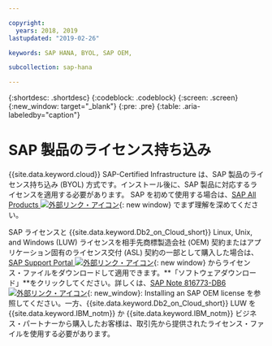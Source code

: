 ```yaml
---

copyright:
  years: 2018, 2019
lastupdated: "2019-02-26"

keywords: SAP HANA, BYOL, SAP OEM,

subcollection: sap-hana

---
```


{:shortdesc: .shortdesc}
{:codeblock: .codeblock}
{:screen: .screen}
{:new_window: target="_blank"}
{:pre: .pre}
{:table: .aria-labeledby="caption"}


# SAP 製品のライセンス持ち込み

{{site.data.keyword.cloud}} SAP-Certified Infrastructure は、SAP 製品のライセンス持ち込み (BYOL) 方式です。インストール後に、SAP 製品に対応するライセンスを適用する必要があります。 SAP を初めて使用する場合は、[SAP All Products ![外部リンク・アイコン](../../icons/launch-glyph.svg "外部リンク・アイコン")](https://www.sap.com/products.html){: new window} でまず理解を深めてください。

SAP ライセンスと {{site.data.keyword.Db2_on_Cloud_short}} Linux, Unix, and Windows (LUW) ライセンスを相手先商標製造会社 (OEM) 契約またはアプリケーション固有のライセンス交付 (ASL) 契約の一部として購入した場合は、[SAP Support Portal ![外部リンク・アイコン](../icons/launch-glyph.svg "外部リンク・アイコン")](https://support.sap.com/en/index.html){: new window} からライセンス・ファイルをダウンロードして適用できます。**「ソフトウェアダウンロード」**をクリックしてください。詳しくは、[SAP Note 816773-DB6 ![外部リンク・アイコン](../icons/launch-glyph.svg "外部リンク・アイコン")](https://launchpad.support.sap.com/#/notes/816773){: new_window}: Installing an SAP OEM license を参照してください。一方、{{site.data.keyword.Db2_on_Cloud_short}} LUW を {{site.data.keyword.IBM_notm}} か {{site.data.keyword.IBM_notm}} ビジネス・パートナーから購入したお客様は、取引先から提供されたライセンス・ファイルを使用する必要があります。
